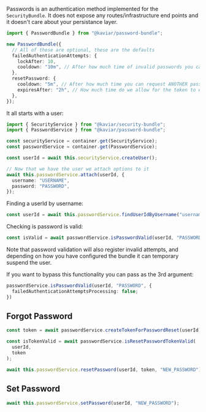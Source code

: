 Passwords is an authentication method implemented for the `SecurityBundle`. It does not expose any routes/infrastructure end points and it doesn't care about your persistance layer.

```typescript
import { PasswordBundle } from "@kaviar/password-bundle";

new PasswordBundle({
  // All of these are optional, these are the defaults
  failedAuthenticationAttempts: {
    lockAfter: 10,
    cooldown: "10m", // After how much time of invalid passwords you can try again to login
  },
  resetPassword: {
    cooldown: "5m", // After how much time you can request ANOTHER password reset request
    expiresAfter: "2h", // How much time do we allow for the token to exist
  },
});
```

It all starts with a user:

```typescript
import { SecurityService } from "@kaviar/security-bundle";
import { PasswordService } from "@kaviar/password-bundle";

const securityService = container.get(SecurityService);
const passwordService = container.get(PasswordService);

const userId = await this.securityService.createUser();

// Now that we have the user we attach options to it
await this.passwordService.attach(userId, {
  username: "USERNAME",
  password: "PASSWORD",
});
```

Finding a userId by username:

```typescript
const userId = await this.passwordService.findUserIdByUsername("username");
```

Checking is password is valid:

```typescript
const isValid = await passwordService.isPasswordValid(userId, "PASSWORD");
```

Note that password validation will also register invalid attempts, and depending on how you have configured the bundle it can temporary suspend the user.

If you want to bypass this functionality you can pass as the 3rd argument:

```typescript
passwordService.isPasswordValid(userId, "PASSWORD", {
  failedAuthenticationAttemptsProcessing: false;
})
```

## Forgot Password

```typescript
const token = await passwordService.createTokenForPasswordReset(userId);

const isTokenValid = await passwordService.isResetPasswordTokenValid(
  userId,
  token
);

await this.passwordService.resetPassword(userId, token, "NEW_PASSWORD");
```

## Set Password

```typescript
await this.passwordService.setPassword(userId, "NEW_PASSWORD");
```
